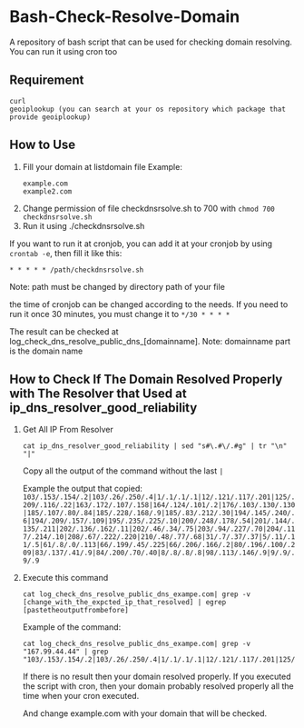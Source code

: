 # Bash-Check-Resolve-Domain
A repository of bash script that can be used for checking domain resolving. You can run it using cron too

## Requirement
```
curl
geoiplookup (you can search at your os repository which package that provide geoiplookup)
```
## How to Use
1. Fill your domain at listdomain file
   Example:
   ```
   example.com
   example2.com
   ```
2. Change permission of file checkdnsrsolve.sh to 700 with `chmod 700 checkdnsrsolve.sh`
3. Run it using ./checkdnsrsolve.sh

If you want to run it at cronjob, you can add it at your cronjob by using `crontab -e`, then fill it like this:
```
* * * * * /path/checkdnsrsolve.sh
```
Note: 
path must be changed by directory path of your file

the time of cronjob can be changed according to the needs. If you need to run it once 30 minutes, you must change it to `*/30 * * * *`


The result can be checked at log_check_dns_resolve_public_dns_[domainname]. Note: domainname part is the domain name


## How to Check If The Domain Resolved Properly with The Resolver that Used at ip_dns_resolver_good_reliability


1. Get All IP From Resolver
   ```
   cat ip_dns_resolver_good_reliability | sed "s#\.#\/.#g" | tr "\n" "|"
   ```

   Copy all the output of the command without the last `|`
   
   Example the output that copied: 
   `103/.153/.154/.2|103/.26/.250/.4|1/.1/.1/.1|12/.121/.117/.201|125/.209/.116/.22|163/.172/.107/.158|164/.124/.101/.2|176/.103/.130/.130|185/.107/.80/.84|185/.228/.168/.9|185/.83/.212/.30|194/.145/.240/.6|194/.209/.157/.109|195/.235/.225/.10|200/.248/.178/.54|201/.144/.135/.211|202/.136/.162/.11|202/.46/.34/.75|203/.94/.227/.70|204/.117/.214/.10|208/.67/.222/.220|210/.48/.77/.68|31/.7/.37/.37|5/.11/.11/.5|61/.8/.0/.113|66/.199/.45/.225|66/.206/.166/.2|80/.196/.100/.209|83/.137/.41/.9|84/.200/.70/.40|8/.8/.8/.8|98/.113/.146/.9|9/.9/.9/.9`

2. Execute this command
   ```
   cat log_check_dns_resolve_public_dns_exampe.com| grep -v [change_with_the_expcted_ip_that_resolved] | egrep [pastetheoutputfrombefore]
   ``` 

   Example of the command:
   ```
   cat log_check_dns_resolve_public_dns_exampe.com| grep -v "167.99.44.44" | grep "103/.153/.154/.2|103/.26/.250/.4|1/.1/.1/.1|12/.121/.117/.201|125/.209/.116/.22|163/.172/.107/.158|164/.124/.101/.2|176/.103/.130/.130|185/.107/.80/.84|185/.228/.168/.9|185/.83/.212/.30|194/.145/.240/.6|194/.209/.157/.109|195/.235/.225/.10|200/.248/.178/.54|201/.144/.135/.211|202/.136/.162/.11|202/.46/.34/.75|203/.94/.227/.70|204/.117/.214/.10|208/.67/.222/.220|210/.48/.77/.68|31/.7/.37/.37|5/.11/.11/.5|61/.8/.0/.113|66/.199/.45/.225|66/.206/.166/.2|80/.196/.100/.209|83/.137/.41/.9|84/.200/.70/.40|8/.8/.8/.8|98/.113/.146/.9|9/.9/.9/.9"
   ```

   If there is no result then your domain resolved properly. If you executed the script with cron, then your domain probably resolved properly all the time when your cron executed.

   And change example.com with your domain that will be checked.
